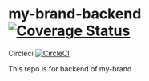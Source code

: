 # my-brand-backend [![Coverage Status](https://coveralls.io/repos/github/jimmymut/my-brand-backend/badge.svg?branch=main)](https://coveralls.io/github/jimmymut/my-brand-backend?branch=main)

Circleci [![CircleCI](https://dl.circleci.com/status-badge/img/gh/jimmymut/my-brand-backend/tree/testing-with-jest.svg?style=svg)](https://dl.circleci.com/status-badge/redirect/gh/jimmymut/my-brand-backend/tree/testing-with-jest)

This repo is for backend of my-brand
